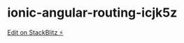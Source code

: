 # ionic-angular-routing-icjk5z

[Edit on StackBlitz ⚡️](https://stackblitz.com/edit/ionic-angular-routing-icjk5z)